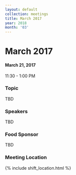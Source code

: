 ```yaml
---
layout: default
collection: meetings
title: March 2017
year: 2018
month: '03'
---
```


# March 2017

#### March 21, 2017
11:30 - 1:00 PM

### Topic

TBD

### Speakers

TBD

### Food Sponsor

TBD

### Meeting Location
{% include shift_location.html %}
